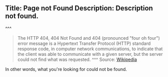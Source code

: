 Title: Page not Found
Description: Description not found.
---

^^^
> The HTTP 404, 404 Not Found and 404 (pronounced "four oh four") error message is a Hypertext Transfer Protocol (HTTP) standard response code, in computer network communications, to indicate that the client was able to communicate with a given server, but the server could not find what was requested.
^^^ Source: [Wikipedia](https://en.wikipedia.org/wiki/HTTP_404)

In other words, what you're looking for could not be found.